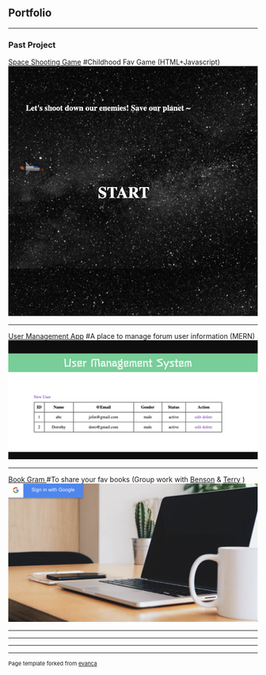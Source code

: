 ## Portfolio

---

### Past Project

[Space Shooting Game](https://heavensender.github.io/spaceShootingGame/p1.html)
#Childhood Fav Game (HTML+Javascript)
<img src="images/project1.jpeg"/>

---
[User Management App](https://ga-p2usermanagementweb.herokuapp.com/)
#A place to manage forum user information (MERN)
<img src="images/project2.jpeg"/>

---
[Book Gram          ](https://mernbookgram.herokuapp.com/)
#To share your fav books (Group work with [Benson](https://github.com/bzknightz) & [Terry](https://github.com/Terrykoek) )
<img src="images/project3.jpeg"/>

---

<!-- ### Category Name 2

- [Project 1 Title](http://example.com/)
- [Project 2 Title](http://example.com/)
- [Project 3 Title](http://example.com/)
- [Project 4 Title](http://example.com/)
- [Project 5 Title](http://example.com/)
 -->
---
 
 

---




---
<p style="font-size:11px">Page template forked from <a href="https://github.com/evanca/quick-portfolio">evanca</a></p>
<!-- Remove above link if you don't want to attibute -->
